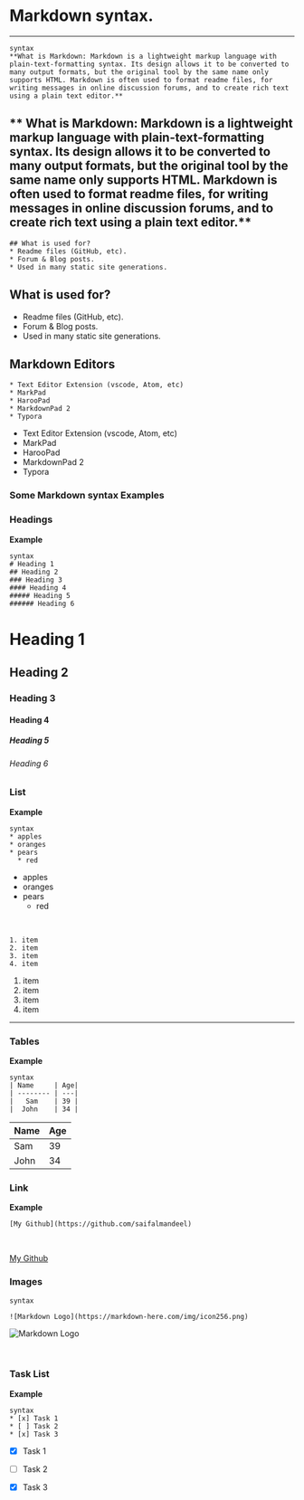 # Markdown syntax.
-----------


```
syntax
**What is Markdown: Markdown is a lightweight markup language with plain-text-formatting syntax. Its design allows it to be converted to many output formats, but the original tool by the same name only supports HTML. Markdown is often used to format readme files, for writing messages in online discussion forums, and to create rich text using a plain text editor.**
```
** What is Markdown: Markdown is a lightweight markup language with plain-text-formatting syntax. Its design allows it to be converted to many output formats, but the original tool by the same name only supports HTML. Markdown is often used to format readme files, for writing messages in online discussion forums, and to create rich text using a plain text editor.**
-----------------

```
## What is used for?
* Readme files (GitHub, etc).
* Forum & Blog posts.
* Used in many static site generations. 
```
## What is used for?
* Readme files (GitHub, etc).
* Forum & Blog posts.
* Used in many static site generations. 

## Markdown Editors
```
* Text Editor Extension (vscode, Atom, etc)
* MarkPad
* HarooPad
* MarkdownPad 2
* Typora
```
* Text Editor Extension (vscode, Atom, etc)
* MarkPad
* HarooPad
* MarkdownPad 2
* Typora

### Some Markdown syntax Examples

### Headings
**Example** <br />


```
syntax
# Heading 1
## Heading 2
### Heading 3
#### Heading 4
##### Heading 5
###### Heading 6
```

# Heading 1
## Heading 2
### Heading 3
#### Heading 4
##### Heading 5
###### Heading 6

### List

**Example** <br />
```
syntax
* apples
* oranges
* pears
  * red
  ```
* apples
* oranges
* pears
  * red
<br />

```
1. item
2. item
3. item
4. item
```

1. item
2. item
3. item
4. item
-------------

### Tables 

**Example** <br />
```
syntax
| Name     | Age|
| -------- | ---|
|   Sam    | 39 |
|  John    | 34 |
```
| Name     | Age|
| -------- | ---|
|   Sam    | 39 |
|  John    | 34 |
### Link 

**Example** <br />

```syntax
[My Github](https://github.com/saifalmandeel)
```
<br />

[My Github](https://github.com/saifalmandeel)

### Images 

```
syntax

![Markdown Logo](https://markdown-here.com/img/icon256.png)

```

![Markdown Logo](https://markdown-here.com/img/icon256.png)

<br />


### Task List 

**Example** <br />
```
syntax
* [x] Task 1
* [ ] Task 2
* [x] Task 3
```

* [x] Task 1
* [ ] Task 2
* [x] Task 3










